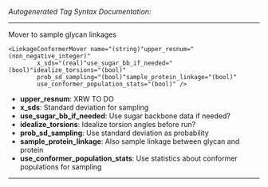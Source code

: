 _Autogenerated Tag Syntax Documentation:_

---
Mover to sample glycan linkages

```
<LinkageConformerMover name="(string)"upper_resnum="(non_negative_integer)"
        x_sds="(real)"use_sugar_bb_if_needed="(bool)"idealize_torsions="(bool)"
        prob_sd_sampling="(bool)"sample_protein_linkage="(bool)"
        use_conformer_population_stats="(bool)" />
```

-   **upper_resnum**: XRW TO DO
-   **x_sds**: Standard deviation for sampling
-   **use_sugar_bb_if_needed**: Use sugar backbone data if needed?
-   **idealize_torsions**: Idealize torsion angles before run?
-   **prob_sd_sampling**: Use standard deviation as probability
-   **sample_protein_linkage**: Also sample linkage between glycan and protein
-   **use_conformer_population_stats**: Use statistics about conformer populations for sampling

---
